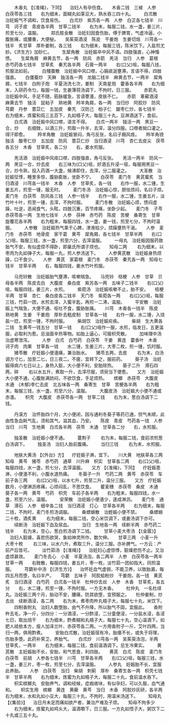 <!-- { "loadSidebar": true } -->
　　木香丸 【《准绳》，下同】 　治妇人有孕伤食。　　木香二钱　三棱　人参　白茯苓各三钱　　右为细末，面糊丸如菉豆大，熟水吞三四十丸。
　　白朮散　治妊娠气不调和，饮食易伤。　　白朮炒　紫苏各一两　人参　白芷各七钱半　川芎　诃子皮　青皮各半两　甘草二钱半　　右为末，每服二钱，水一盏，姜三片，煎至七分，温服。
　　郑氏胜金散　治妊妇因食伤胎，傅于脾胃，气虚冷逼，小腹胀痛，或腰重，大便秘。　　吴茱萸酒浸　陈皮　干姜炮　生姜切焙　川芎各一钱半　炙甘草　厚朴姜制，各三钱　　右为细末，每服三钱，陈米饮下。入盐煎尤妙。《济生方》加砂仁。
　　生犀角散　治妊娠卒中风不语。四肢强直，心神惛愦。　　生犀角屑　麻黄去节，各一两　防风　赤箭　羌活　当归　人参　葛根　赤芍药各七钱半　甘草炙　秦艽各半两　石膏一两半　　右(口父)咀，每服八钱，煎服法如前。
　　白殭蚕散　治妊娠中风口噤，心膈痰涎壅滞，言语不得，四肢强直。　　白僵蚕炒　天麻　独活各一两　龙脑二钱半　麻黄去节，一两半　犀角屑，七钱半　白附子炮　半夏汤洗七次，姜制　天南星炮　藿香各半两　　右为细末，入研药令匀，每服一钱，生姜薄荷汤调下，不拘时，日三服。
　　赤箭丸　治妊娠中风，手足不随，筋脉缓急，言语謇濇，皮肤不仁。　　赤箭　萆薢酒浸　麻黄去节　独活　鼠粘子　熟地黄　羚羊角屑，各一两　当归炒　阿胶炒　防风　芎藭　丹参　薏苡仁　五加皮　秦艽　汉防己　柏子仁　酸枣仁炒，各七钱半　　右为细末，炼蜜和捣三五百下，丸如梧子大，每服三十丸，豆淋酒送下，食前。
　　白朮酒　治妊娠中风口噤，语言不得。　　白朮一两半　独活一两　黑豆一合，炒　　右细銼，以酒三升，煎取一升半，去滓，温分四服。口噤者拗口灌之，得汗即愈。
　　羚羊角散　治妊娠冒闷，角弓反张，名曰子癎风痉。　　羚羊角镑　独活　酸枣仁炒　五加皮　防风　薏苡仁炒　当归酒浸　川芎　杏仁去皮尖　茯苓各五分　木香　甘草炙，各二分　　右，姜水煎服。

　　羌活酒　治妊娠中风痉口噤，四肢强直，角弓反张。　　羌活一两半　防风一两　黑豆一合，炒去皮　　右三味为(口父)咀，好酒五升浸一宿，每服用黑豆一合，炒令熟，投入药酒一大盏，候沸即住，去滓，分二服灌之。
　　大圣散　治妊娠怔悸，睡里多惊，腹胁膨胀，坐卧不宁。　　白茯苓　麦门冬　黄芪蜜炙　当归酒浸　川芎各一钱半　木香　人参　甘草炙，各一钱　　右作一服，水二锺，生姜五片，煎至一锺，服无时。
　　麦门冬汤　治妊娠心惊，胆怯烦闷，名曰子烦。　　麦门冬　白茯苓　防风各三钱　人参一钱半　　右作一服，水二锺，生姜五片，淡竹叶十叶，煎至一锺，去滓，不拘时服。
　　麦门冬散　治妊娠心烦，愦闷虚躁，吐逆，恶闻食气，头眩，四肢沉重，百节疼痛，坐卧少起。　　麦门冬　子芩　赤茯苓各一两　生地七钱半　人参　茯神　赤芍药　陈皮　苦梗　桑寄生　甘草　旋覆花各半两　　右为粗末，每服四钱，水一盏，姜一钱，煎至七分，不拘时温服。
　　人参散　治妊娠热气乘于心脾，津液枯少，烦躁壅热干渴。　　人参　麦门冬　赤茯苓　地骨皮　家干葛　黄芩　犀角屑，各七钱半　甘草半两　　右(口父)咀，每服三钱，水一盏，煎至六分，去滓温服。
　　一母丸　治妊娠因服药致胎气不安，有似虚烦不得卧，即巢氏所谓子烦也。　　知母二两
　　右为细末，以枣肉为丸如弹子大，每服一丸，煎人参汤送下。
　　人参黄芪散　治妊娠身热烦躁，口干食少。　　人参　黄芪　家葛根　麦门冬　赤茯苓　秦艽各一两　知母七钱半　甘草半两　　右，每服四钱，姜水竹叶煎服。

　　马兜铃散　治妊娠胎气壅滞，咳嗽喘急。　　马兜铃　桔梗　人参　甘草　贝母各半两　陈皮去白　大腹皮　桑白皮　紫苏各一两　五味子二钱半　　右(口父)咀，每服四钱，姜三片，水煎。
　　紫菀汤　治妊娠咳嗽不止，胎不安。　　桔梗半两　甘草　杏仁　桑白皮各二钱半　天门冬　紫菀各一两　　右(口父)咀，每服三钱，竹茹一团，水煎去滓，入蜜半匙，再煎一二沸，温服。
　　平安散　治妊娠上气喘急，大便不通、呕吐不食，腹胁胀痛。　　川芎　木香各一钱半　陈皮　熟地黄　生姜　干姜炮　厚朴去粗皮制　甘草各一钱　　右作一服，水二锺，入烧盐一捻，煎至一锺，不拘时服。
　　柴胡饮　治妊娠疟疾。
　　柴胡　生大黄各二钱　生黄芩一钱五分　甘草一钱　　右(口父)咀作一服，水煎，临发日，五更温服，必取利为愈。忌油面辛热等物。如胎上逼心，可服枳壳散。
　　加味理中汤　治虚寒泄泻。
　　人参　白朮　白芍药　白茯苓　干姜　黄连　藿香叶　木香　诃子肉　肉果　甘草各一钱　　水二锺，生姜三片，大枣二枚，煎一锺，饥时服。
　　猪苓散　疗妊娠小便濇痛，兼治胎水。　　猪苓五两，去皮
　　右为末，白汤调方寸匕，加至二匕，日三夜二。不瘥，宜转下之，服前药。
　　葵子汤　治妊娠得病六七日以上，身热入脏，大小便不利，安胎除热。　　葵子二升　滑石四两，碎
　　右以水五升，煮取一升，去滓尽服，须臾当下便愈。　　又方　治妊娠大小便不通，心腹胀满妨闷，不欲饮食，手足烦热。　　槟榔　赤茯苓　大腹皮　木通　(木郁)李仁去皮　北五味各一两　桑寄生　甘草　苦梗各半两　　右为粗末，每服三钱，水一盏，煎至六分，温服。
　　大腹皮汤　治妊娠大小便不通或赤濇。　　枳壳　大腹皮　赤茯苓各一两　甘草二钱　　右为末，葱白汤调下二钱。

　　丹溪方　治怀胎四个月，大小便闭，因与通利冬葵子等药已通，但气未顺，此由性急血耗气乱，须和其气，滋其血，乃安。　　陈皮　青皮　芍药各一钱　人参　当归　川芎　生地黄　白朮各半两　茯苓　木通　甘草各二分　　右，水煎服。

　　独圣散　治妊娠小便不通。
　　蔓荆子
　　右为末，每服二钱，食前浓煎葱白汤调下。
　　独圣汤　治妇人胎前腹痛。
　　当归三钱
　　右为末，水煎服。

　　地肤大黄汤 【《外台》方】 　疗妊娠子淋，宜下。　　川大黄　地肤草各三两　知母　黄芩　猪苓　赤芍药　通草　川升麻　枳实　甘草各二两　　右(口父)咀，每服四钱，水一盏，煎七分，去滓温服。　　又方 【《准绳》，下同】 　疗妊娠患淋，小便濇不利，小腹水道热痛。　　冬葵子一升　芍药二两　黄芩　赤茯苓　车前子各三两　　右(口父)咀，以水七升，煎至二升，温分三服。　　又方　疗妊娠数月，小便淋沥疼痛，心烦闷乱，不思饮食。　　瞿麦穗　赤茯苓　桑皮　木通　葵子各一两　黄芩　芍药　枳壳　车前子各半两　　右为粗末，每服四钱，水一盏，煎至六分，温服。
　　安荣散　治妊娠小便濇少，遂成淋沥。　　麦门冬　通草　滑石　人参　细辛各二钱　当归酒浸　灯心　甘草各半两　　右为细末，每服二钱，不拘时，麦门冬煎汤调服。
　　桑螵蛸散　治姙娠小便不禁。
　　桑螵蛸二十枚，酒炙黄
　　右为细末，每服二钱，空心米饮调下，或姜汤调下亦可。
　　续断汤　治妊娠下血及尿血。
　　当归　生地各一两　续断半两　赤芍药二钱半　　右为末，空心，葱白煎汤调下二钱。
　　甘草小麦大枣汤 【《金匮》】 　治妇人脏燥，喜悲伤欲哭，象如神灵所作，数欠伸。　　甘草三两　小麦一升　大枣十枚
　　右三味，以水六升，煮取三升，温分三服。亦补脾气。一方云：产前产后皆可。
　　淡竹茹汤 【《准绳》】 　治妊妇心虚惊悸，脏燥悲伤不止。又治虚烦甚效。　　麦门冬去心　小麦　半夏汤泡，各二两半　人参　白茯苓各一两半　甘草一两　　右銼散，每服四钱，姜五片，枣一枚，淡竹茹一团如指大，同煎温服。
　　芎藭补中汤 【《济生方》】 　治怀妊血气虚弱，不能卫养，以致胎漏，每四五月而堕，名曰半产。　　芎藭　五味子　阿胶蛤粉炒　干姜炮，各一钱　黄芪炙　当归酒浸　白芍药　白朮各一钱半　杜仲炒去丝　人参　木香　甘草炙，各五分　　右，水二锺，煎至一锺，不拘时服。一方无木香。
　　杜仲丸　一名杜续丸。治妊娠三两个月，胎动不安，腰痛，防其欲堕，宜预服之。　　杜仲姜制，炒去丝　续断酒浸，各二两　　右为末，煮枣肉杵丸梧子大，每服七十丸，米饮下。
　　四制香附丸　治妇人数堕胎，由气不升降，所以胎气不固，宜服此。　　香附杵去毛，净一斤，分四分：一分酒浸，一分酢浸，二分童便浸，一分盐水浸，各浸七日，取出焙干　　右为细末，酢煮糊和丸梧子大，每服七十丸，空心温酒下。如肥人祗依本方，瘦人加泽兰叶、赤茯苓各二两。一方用香附子一斤，艾叶四两，当归一两，俱用酢煮。
　　安胎白朮散，治妊娠宿有冷，胎痿不长，或失于将理，伤胎多堕。此药补荣卫，养胎气。　　白朮炒　川芎各一两　吴茱萸汤泡，半两　甘草炙，一两半　　右为细末，每服二钱，食前温酒调下。忌生冷果实。
　　黄芪散　主妊娠胎不长，安胎，和气思食，利四肢。　　黄芪　白朮　陈皮　麦门冬　白茯苓　前胡　人参各七钱半　川芎　甘草各半两　　右(口父)咀，每服三钱，水一盏，姜三片，枣一枚，煎至七分，去滓温服。
　　人参丸　妊娠胎不长，宜服此养胎。　　人参　白茯苓　当归　柴胡　刺蓟　厚朴　桑寄生各一两　枳壳七钱半　甘草半两　　右为细末，炼蜜为丸如梧子大，每服二十丸，食前温水吞下。
　　枳实槟榔丸　安胎养气，调和经候，症瘕痞块，有似孕妇，可以久服，血气通和。　　枳实生用　槟榔　黄连　黄蘗　黄芩　当归　木香　阿胶炒灰研，各半两　　右为细末，水和丸如小豆大，每服三十丸，不拘时，用温米汤送下。
　　知母丸 【《集验》】 　治日月未足而痛如欲产者，兼治产难及子烦。　　知母不拘多少
　　右为细末，炼蜜丸如鸡头大，温酒嚼下，日三服。一方丸如悟子大，粥饮下二十丸或三五十丸。
